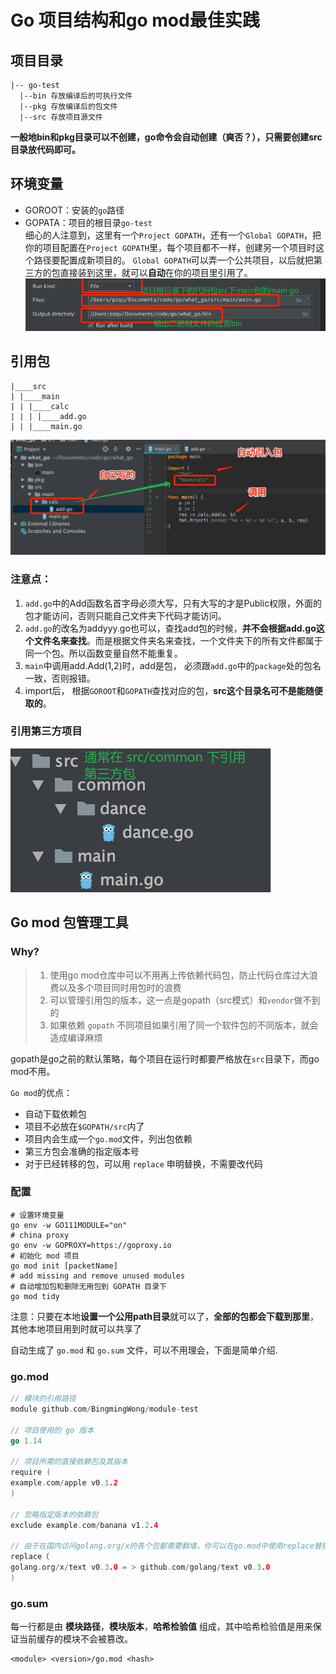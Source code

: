 
# Go 项目结构和go mod最佳实践

## 项目目录
```other
|-- go-test
  |--bin 存放编译后的可执行文件
  |--pkg 存放编译后的包文件
  |--src 存放项目源文件
```
**一般地bin和pkg目录可以不创建，go命令会自动创建（爽否？），只需要创建src目录放代码即可。**

## 环境变量
- GOROOT：安装的`go`路径
- GOPATA：项目的根目录`go-test`   
细心的人注意到，这里有一个`Project GOPATH`，还有一个`Global GOPATH`，把你的项目配置在`Project GOPATH`里，每个项目都不一样，创建另一个项目时这个路径要配置成新项目的。
`Global GOPATH`可以弄一个公共项目，以后就把第三方的包直接装到这里，就可以**自动**在你的项目里引用了。
![输入图片说明](/imgs/2022-11-22/6SavhjegXmvXBois.png)

## 引用包
```tree
|____src
| |____main
| | |____calc
| | | |____add.go
| | |____main.go
```
![输入图片说明](/imgs/2022-11-22/hrvDgSCo9FodCkKa.png)
### 注意点：  
1.  `add.go`中的Add函数名首字母必须大写，只有大写的才是Public权限，外面的包才能访问，否则只能自己文件夹下代码才能访问。
2.  `add.go`的改名为addyyy.go也可以，查找add包的时候，**并不会根据add.go这个文件名来查找**。而是根据文件夹名来查找，一个文件夹下的所有文件都属于同一个包。所以函数变量自然不能重复。
3.  `main`中调用add.Add(1,2)时，add是包， 必须跟`add.go`中的`package`处的包名一致，否则报错。
4.  import后， 根据`GOROOT`和`GOPATH`查找对应的包，**src这个目录名可不是能随便取的**。
### 引用第三方项目
![输入图片说明](/imgs/2022-11-22/oZ1JJ9bmA0fF9w5h.png)

## Go mod 包管理工具

### Why?

> 1. 使用go mod仓库中可以不用再上传依赖代码包，防止代码仓库过大浪费以及多个项目同时用包时的浪费
> 2. 可以管理引用包的版本，这一点是gopath（src模式）和`vendor`做不到的
> 3. 如果依赖 `gopath` 不同项目如果引用了同一个软件包的不同版本，就会造成编译麻烦

gopath是go之前的默认策略，每个项目在运行时都要严格放在`src`目录下，而go mod不用。

`Go mod`的优点：
-   自动下载依赖包
-   项目不必放在`$GOPATH/src`内了
-   项目内会生成一个`go.mod`文件，列出包依赖
-   第三方包会准确的指定版本号
-   对于已经转移的包，可以用 `replace` 申明替换，不需要改代码

### 配置
```shell
# 设置环境变量
go env -w GO111MODULE="on"
# china proxy
go env -w GOPROXY=https://goproxy.io
# 初始化 mod 项目
go mod init [packetName]
# add missing and remove unused modules
# 自动增加包和删除无用包到 GOPATH 目录下
go mod tidy
```
注意：只要在本地**设置一个公用path目录**就可以了，**全部的包都会下载到那里**，其他本地项目用到时就可以共享了

自动生成了 `go.mod` 和 `go.sum` 文件，可以不用理会，下面是简单介绍.

### go.mod
```go
// 模块的引用路径
module github.com/BingmingWong/module-test 

// 项目使用的 go 版本
go 1.14

// 项目所需的直接依赖包及其版本
require (
example.com/apple v0.1.2
)

// 忽略指定版本的依赖包
exclude example.com/banana v1.2.4

// 由于在国内访问golang.org/x的各个包都需要翻墙，你可以在go.mod中使用replace替换成github上对应的库。
replace（
golang.org/x/text v0.3.0 = > github.com/golang/text v0.3.0
)
```

### go.sum
每一行都是由 **模块路径**，**模块版本**，**哈希检验值** 组成，其中哈希检验值是用来保证当前缓存的模块不会被篡改。
```shell
<module> <version>/go.mod <hash>
```


<!--stackedit_data:
eyJoaXN0b3J5IjpbODAwNTU0OTM0LDY5MjQ5MDg3OF19
-->